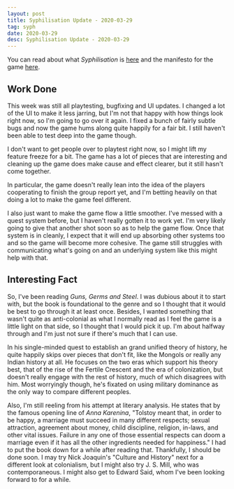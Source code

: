 ```yaml
---
layout: post
title: Syphilisation Update - 2020-03-29
tag: syph
date: 2020-03-29
desc: Syphilisation Update - 2020-03-29
---
```



You can read about what *Syphilisation* is [here](/blog/syph/announce) and the manifesto for the game [here](/blog/syph/newManifesto).

## Work Done

This week was still all playtesting, bugfixing and UI updates. I changed a lot of the UI to make it less jarring, but I'm not that happy with how things look right now, so I'm going to go over it again. I fixed a bunch of fairly subtle bugs and now the game hums along quite happily for a fair bit. I still haven't been able to test deep into the game though.


I don't want to get people over to playtest right now, so I might lift my feature freeze for a bit. The game has a lot of pieces that are interesting and cleaning up the game does make cause and effect clearer, but it still hasn't come together.


In particular, the game doesn't really lean into the idea of the players cooperating to finish the group report yet, and I'm betting heavily on that doing a lot to make the game feel different.


I also just want to make the game flow a little smoother. I've messed with a quest system before, but I haven't really gotten it to work yet. I'm very likely going to give that another shot soon so as to help the game flow. Once that system is in cleanly, I expect that it will end up absorbing other systems too and so the game will become more cohesive. The game still struggles with communicating what's going on and an underlying system like this might help with that.

## Interesting Fact

So, I've been reading *Guns, Germs and Steel*. I was dubious about it to start with, but the book is foundational to the genre and so I thought that it would be best to go through it at least once. Besides, I wanted something that wasn't quite as anti-colonial as what I normally read as I feel the game is a little light on that side, so I thought that I would pick it up. I'm about halfway through and I'm just not sure if there's much that I can use.


In his single-minded quest to establish an grand unified theory of history, he quite happily skips over pieces that don't fit, like the Mongols or really any Indian history at all. He focuses on the two eras which support his theory best, that of the rise of the Fertile Crescent and the era of colonization, but doesn't really engage with the rest of history, much of which disagrees with him. Most worryingly though, he's fixated on using military dominance as the only way to compare different peoples.


Also, I'm still reeling from his attempt at literary analysis. He states that by the famous opening line of *Anna Karenina*, "Tolstoy meant that, in order to be happy, a marriage must succeed in many different respects; sexual attraction, agreement about money, child discipline, religion, in-laws, and other vital issues. Failure in any one of those essential respects can doom a marriage even if it has all the other ingredients needed for happiness." I had to put the book down for a while after reading that. Thankfully, I should be done soon. I may try Nick Joaquin's "Culture and History" next for a different look at colonialism, but I might also try J. S. Mill, who was contemporaneous. I might also get to Edward Said, whom I've been looking forward to for a while.

